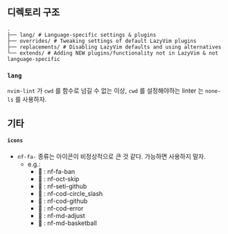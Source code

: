 
## 디렉토리 구조

```
.
├── lang/ # Language-specific settings & plugins
├── overrides/ # Tweaking settings of default LazyVim plugins
├── replacements/ # Disabling LazyVim defaults and using alternatives
└── extends/ # Adding NEW plugins/functionality not in LazyVim & not language-specific
```

### `lang`

`nvim-lint` 가 `cwd` 를 함수로 넘길 수 없는 이상, `cwd` 를 설정해야하는 linter 는 `none-ls` 를 사용하자.

## 기타

#### `icons`

- `nf-fa-` 종류는 아이콘이 비정상적으로 큰 것 같다. 가능하면 사용하지 말자.
  - e.g.:
    -  : nf-fa-ban
    -  : nf-oct-skip
    -  : nf-seti-github
    -  : nf-cod-circle_slash
    -  : nf-cod-github
    -  : nf-cod-error
    - 󰀚 : nf-md-adjust
    - 󰠆 : nf-md-basketball
